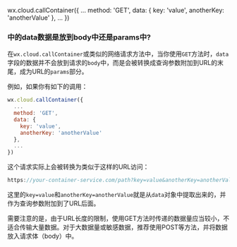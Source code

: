 wx.cloud.callContainer({ ... method: 'GET', data: { key: 'value', anotherKey: 'anotherValue' }, ... })

### 中的data数据是放到body中还是params中?

在`wx.cloud.callContainer`或类似的网络请求方法中，当你使用`GET`方法时，`data`字段的数据并不会放到请求的`body`中，而是会被转换成查询参数附加到URL的末尾，成为URL的`params`部分。

例如，如果你有如下的调用：

```javascript
wx.cloud.callContainer({
  ...
  method: 'GET',
  data: {
    key: 'value',
    anotherKey: 'anotherValue'
  },
  ...
})
```

这个请求实际上会被转换为类似于这样的URL访问：

```javascript
https://your-container-service.com/path?key=value&anotherKey=anotherValue
```

这里的`key=value`和`anotherKey=anotherValue`就是从`data`对象中提取出来的，并作为查询参数附加到了URL后面。

需要注意的是，由于URL长度的限制，使用GET方法时传递的数据量应当较小，不适合传输大量数据。对于大数据量或敏感数据，推荐使用POST等方法，并将数据放入请求体（body）中。